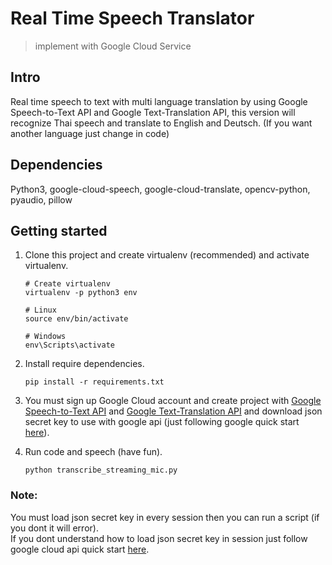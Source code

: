 # Real Time Speech Translator

> implement with Google Cloud Service

## Intro

Real time speech to text with multi language translation by using Google Speech-to-Text API and Google Text-Translation API,
this version will recognize Thai speech and translate to English and Deutsch. (If you want another language just change in code)

## Dependencies

Python3, google-cloud-speech, google-cloud-translate, opencv-python, pyaudio, pillow

## Getting started

1. Clone this project and create virtualenv (recommended) and activate virtualenv.
    ```
    # Create virtualenv
    virtualenv -p python3 env
 
    # Linux
    source env/bin/activate
    
    # Windows
    env\Scripts\activate
    ```
    
2. Install require dependencies.
    ```
    pip install -r requirements.txt
    ```
    
3. You must sign up Google Cloud account and create project with [Google Speech-to-Text API](https://cloud.google.com/speech-to-text/) and [Google Text-Translation API](https://cloud.google.com/translate/) and download json secret key to use with google api (just following google quick start [here](https://cloud.google.com/iam/docs/quickstart-client-libraries)).


4. Run code and speech (have fun).
    ```
    python transcribe_streaming_mic.py
    ```
  
### Note: 

You must load json secret key in every session then you can run a script (if you dont it will error).  
If you dont understand how to load json secret key in session just follow google cloud api quick start [here](https://cloud.google.com/iam/docs/quickstart-client-libraries).
